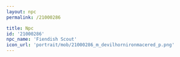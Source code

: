 ```yaml
---
layout: npc
permalink: /21000286

title: Npc
id: '21000286'
npc_name: 'Fiendish Scout'
icon_url: 'portrait/mob/21000286_m_devilhornironmacered_p.png'
---
```

